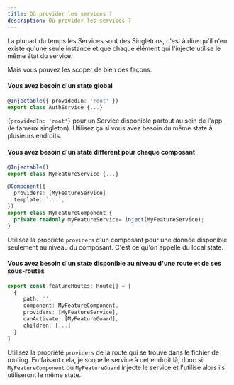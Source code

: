 ```yaml
---
title: Où provider les services ?
description: Où provider les services ?
---
```


La plupart du temps les Services sont des Singletons, c'est à dire qu'il n'en existe qu'une seule instance et que chaque élément qui l'injecte utilise le même état du service.

Mais vous pouvez les scoper de bien des façons.

#### Vous avez besoin d'un state global

```ts
@Injectable({ providedIn: 'root' })
export class AuthService {...}
```

`{providedIn: 'root'}` pour un Service disponible partout au sein de l'app (le fameux singleton).
Utilisez ça si vous avez besoin du même state à plusieurs endroits. 

#### Vous avez besoin d'un state différent pour chaque composant

```ts
@Injectable()
export class MyFeatureService {...}

@Component({
  providers: [MyFeatureService]
  template: `...`,
})
export class MyFeatureComponent {
  private readonly myFeatureService= inject(MyFeatureService); 
}
```

Utilisez la propriété `providers` d'un composant pour une donnée disponible seulement au niveau du composant. C'est ce qu'on appelle du local state.

#### Vous avez besoin d'un state disponible au niveau d'une route et de ses sous-routes

```ts
export const featureRoutes: Route[] = [
  {
     path: '',
     component: MyFeatureComponent,
     providers: [MyFeatureService],
     canActivate: [MyFeatureGuard],
     children: [...]
  }
]
```

Utilisez la propriété `providers` de la route qui se trouve dans le fichier de routing.
En faisant cela, je scope le service à cet endroit là, donc si `MyFeatureComponent` ou `MyFeatureGuard` injecte le service et l'utilise alors ils utiliseront le même state.